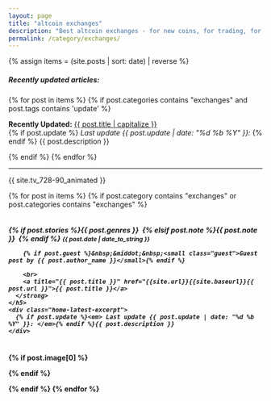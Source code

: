 ```yaml
---
layout: page
title: "altcoin exchanges"
description: "Best altcoin exchanges - for new coins, for trading, for trading bots."
permalink: /category/exchanges/
---
```


{% assign items = (site.posts | sort: date) | reverse %}

<h5><span class="tag">Recently updated articles:</span></h5>

{% for post in items  %}
{% if post.categories contains "exchanges" and post.tags contains 'update' %}

<p>
 <strong>Recently Updated:</strong> <a title="{{ post.title }}" href="{{ site.url }}{{ site.baseurl }}{{ post.url }}">{{ post.title | capitalize }}</a>
 <br>
 {% if post.update %}<em> Last update {{ post.update | date: "%d %b %Y" }}: </em>{% endif %} {{ post.description }}
</p>

{% endif %}
{% endfor %}

<hr>

<p>{{ site.tv_728-90_animated }}</p>


{% for post in items  %}
{% if post.category contains "exchanges" or post.categories contains "exchanges" %}


<div class="row home-latest"  id="gtm-{{post.categories[0]}}">
  <div class="seven columns">
    <h5 class="post">
      <strong>
        {% if post.stories %}<span class="tag">{{ post.genres }}</span>&nbsp;
        {% elsif post.note %}<span class="tag custom-note">{{ post.note }}</span>&nbsp;
        {% endif %}
        <small>{{ post.date | date_to_string }}</small>

        {% if post.guest %}&nbsp;&middot;&nbsp;<small class="guest">Guest post by {{ post.author_name }}</small>{% endif %}

        <br>
        <a title="{{ post.title }}" href="{{site.url}}{{site.baseurl}}{{ post.url }}">{{ post.title }}</a>
      </strong>
    </h5>
    <div class="home-latest-excerpt">
      {% if post.update %}<em> Last update {{ post.update | date: "%d %b %Y" }}: </em>{% endif %}{{ post.description }}
    </div>
  </div>
  {% if post.image[0] %}
  <div class="five columns">
    <a title="{{ post.title }}" target="_blank" href="{{site.url}}{{site.baseurl}}{{ post.url }}">
      <figure class="thumb">
        <amp-img itemprop="image" src="{{ post.image[0] }}" alt="Altcoin Trading Blog"
        layout="responsive"
        data-original-width="720px" data-original-height="360px"
        width="150px" height="80px">
        </amp-img>
      </figure>
    </a>
  </div>
  {% endif %}
</div>



{% endif %}
{% endfor %}

